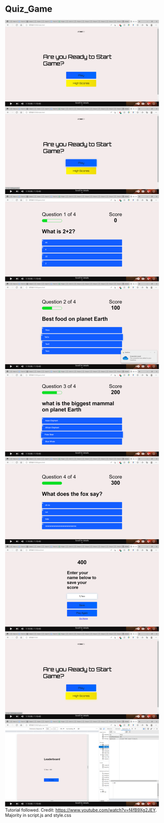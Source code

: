 # Quiz_Game
![](resources/assets/images/2022-07-21%20(1).png)
![](resources/assets/images/2022-07-21%20(2).png)
![](resources/assets/images/2022-07-21%20(3).png)
![](resources/assets/images/2022-07-21%20(4).png)
![](resources/assets/images/2022-07-21%20(5).png)
![](resources/assets/images/2022-07-21%20(6).png)
![](resources/assets/images/2022-07-21%20(7).png)
![](resources/assets/images/2022-07-21%20(8).png)
![](resources/assets/images/2022-07-21%20(9).png)
Tutorial followed. Credit: https://www.youtube.com/watch?v=f4fB9Xg2JEY. Majority in script.js and style.css